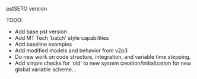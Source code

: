 pstSETO version

TODO:  
- Add base pst version
- Add MT Tech 'batch' style capabilities
- Add baseline examples
- Add modified models and behavior from v2p3
- Do new work on code structure, integration, and variable time stepping.
- Add simple checks for 'old' to new system creation/initialization for new global variable scheme...